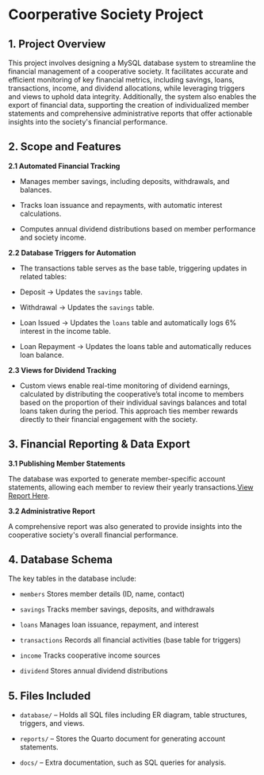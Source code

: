 # Coorperative Society Project 

## 1. Project Overview

This project involves designing a MySQL database system  to streamline the financial management of a cooperative society. It facilitates accurate and efficient monitoring of key financial metrics, including savings, loans, transactions, income, and dividend allocations, while leveraging triggers and views to uphold data integrity. Additionally, the system also enables the export of financial data, supporting the creation of individualized member statements and comprehensive administrative reports that offer actionable insights into the society's financial performance.

## 2. Scope and Features

**2.1 Automated Financial Tracking**

  - Manages member savings, including deposits, withdrawals, and balances.

  - Tracks loan issuance and repayments, with automatic interest calculations.

  - Computes annual dividend distributions based on member performance and society income.

**2.2  Database Triggers for Automation**

  - The transactions table serves as the base table, triggering updates in related tables:

  - Deposit → Updates the `savings` table.

  - Withdrawal → Updates the `savings` table.

  - Loan Issued → Updates the `loans` table and automatically logs 6% interest in the income table.

  - Loan Repayment → Updates the loans table and automatically reduces loan balance.

**2.3 Views for Dividend Tracking**

  - Custom views enable real-time monitoring of dividend earnings, calculated by distributing the cooperative’s total income to members based on the proportion of their individual savings balances and total loans taken during the period. This approach ties member rewards directly to their financial engagement with the society.

## 3. Financial Reporting & Data Export

**3.1 Publishing Member Statements**

The database was exported to generate member-specific account statements, allowing each member to review their yearly transactions.[View Report Here](https://5a90nh-dunni-olu0ajayi.shinyapps.io/FinReport/).

**3.2 Administrative Report**

A comprehensive report was also generated to provide insights into the cooperative society's overall financial performance.

## 4. Database Schema
The key tables in the database include:

- `members` Stores member details (ID, name, contact)

- `savings` Tracks member savings, deposits, and withdrawals

- `loans` Manages loan issuance, repayment, and interest

- `transactions` Records all financial activities (base table for triggers)

- `income` Tracks cooperative income sources

- `dividend` Stores annual dividend distributions

## 5. Files Included 

- `database/` – Holds all SQL files including ER diagram, table structures, triggers, and views.

- `reports/` – Stores the Quarto document for generating account statements.
- `docs/` – Extra documentation, such as SQL queries for analysis.
